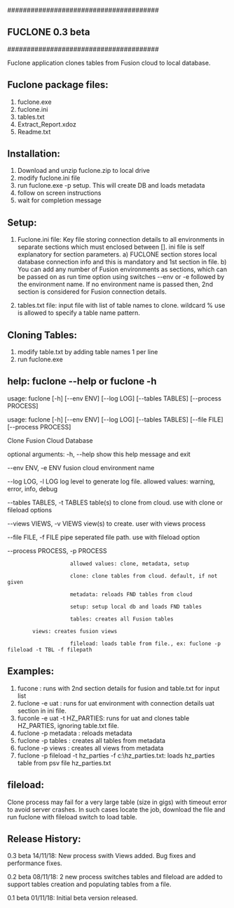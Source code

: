 #######################################
##          FUCLONE 0.3 beta         ##
#######################################

Fuclone application clones tables from Fusion cloud to local database.

Fuclone package files:
----------------------
1. fuclone.exe
2. fuclone.ini
3. tables.txt
4. Extract_Report.xdoz
5. Readme.txt

Installation: 
-----
1. Download and unzip fuclone.zip to local drive
2. modify fuclone.ini file 
3. run fuclone.exe -p setup. This will create DB and loads metadata
4. follow on screen instructions
5. wait for completion message

Setup:
------
1. Fuclone.ini file: Key file storing connection details to all environments in separate sections which must enclosed between []. ini file is self explanatory for section parameters. 
	a) FUCLONE section stores local database connection info and this is mandatory and 1st section in file. 
	b) You can add any number of Fusion environments as sections, which can be passed on as run time option using switches --env or -e followed by the environment name. 
		If no environment name is passed then, 2nd section is considered for Fusion connection details.

2. tables.txt file: input file with list of table names to clone. wildcard % use is allowed to specify a table name pattern.

Cloning Tables:
------
1. modify table.txt by adding table names 1 per line
2. run fuclone.exe

help: fuclone --help or fuclone -h
-----
usage: fuclone [-h] [--env ENV] [--log LOG] [--tables TABLES]
               [--process PROCESS]

usage: fuclone [-h] [--env ENV] [--log LOG] [--tables TABLES] [--file FILE]
               [--process PROCESS]

Clone Fusion Cloud Database

optional arguments:
  -h, --help            show this help message and exit
  
  --env ENV, -e ENV     fusion cloud environment name
  
  --log LOG, -l LOG     log level to generate log file. allowed values: warning, error, info, debug
  
  --tables TABLES, -t TABLES
                        table(s) to clone from cloud. use with clone or fileload options
			
  --views VIEWS, -v VIEWS
                        view(s) to create. user with views process
			
  --file FILE, -f FILE  pipe seperated file path. use with fileload option
  
  --process PROCESS, -p PROCESS
  
                        allowed values: clone, metadata, setup
			
                        clone: clone tables from cloud. default, if not given
			
                        metadata: reloads FND tables from cloud
			
                        setup: setup local db and loads FND tables
			
                        tables: creates all Fusion tables
			
			views: creates fusion views
			
                        fileload: loads table from file., ex: fuclone -p fileload -t TBL -f filepath

Examples: 
--------
1. fucone 		: runs with 2nd section details for fusion and table.txt for input list
2. fuclone -e uat	: runs for uat environment with connection details uat section in ini file. 
3. fuconle -e uat -t HZ_PARTIES: runs for uat and clones table HZ_PARTIES, ignoring table.txt file. 
4. fuclone -p metadata 	: reloads metadata 
5. fuclone -p tables	: creates all tables from metadata
6. fuclone -p views     : creates all views from metadata
6. fuclone -p fileload -t hz_parties -f c:\hz_parties.txt: loads hz_parties table from psv file hz_parties.txt 

fileload: 
--------
Clone process may fail for a very large table (size in gigs) with timeout error to avoid server crashes. In such cases locate the job, download the file and run fuclone with fileload switch to load table.

Release History:
----------------
0.3 beta 14/11/18: New process swith Views added. Bug fixes and performance fixes.

0.2 beta 08/11/18: 2 new process switches tables and fileload are added to support tables creation and populating tables from a file.

0.1 beta 01/11/18: Initial beta version released.

